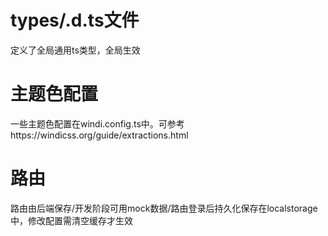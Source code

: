 # types/.d.ts文件

定义了全局通用ts类型，全局生效

# 主题色配置

一些主题色配置在windi.config.ts中。可参考https://windicss.org/guide/extractions.html

# 路由

路由由后端保存/开发阶段可用mock数据/路由登录后持久化保存在localstorage中，修改配置需清空缓存才生效
